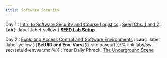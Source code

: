 ```yaml
---
title: Software Security
---
```


Day 1
: [Intro to Software Security and Course Logistics](#)
  : [Seed Chs. 1 and 2](#)
: **Lab**{: .label .label-yellow } [**SEED Lab Setup**](https://seedsecuritylabs.org/lab_env.html)

Day 2
: [Exploiting Access Control and Software Environments](#)
: **Lab**{: .label .label-yellow } [**SetUID and Env. Vars**]({{ site.baseurl }}{% link labs/sw-sec/setuid-envvar.md %})
: Your Daily Phrack: [The Underground Scene](http://phrack.org/issues/64/4.html)

